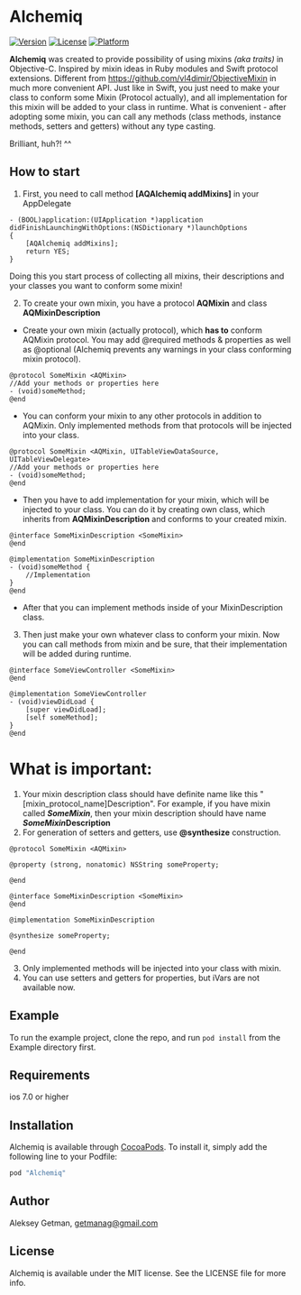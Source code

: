 # Alchemiq

[![Version](https://img.shields.io/cocoapods/v/Alchemiq.svg?style=flat)](http://cocoapods.org/pods/Alchemiq)
[![License](https://img.shields.io/cocoapods/l/Alchemiq.svg?style=flat)](http://cocoapods.org/pods/Alchemiq)
[![Platform](https://img.shields.io/cocoapods/p/Alchemiq.svg?style=flat)](http://cocoapods.org/pods/Alchemiq)

**Alchemiq** was created to provide possibility of using mixins *(aka traits)* in Objective-C. 
Inspired by mixin ideas in Ruby modules and Swift protocol extensions. 
Different from https://github.com/vl4dimir/ObjectiveMixin in much more convenient API. 
Just like in Swift, you just need to make your class to conform some Mixin (Protocol actually), and all implementation for this mixin will be added to your class in runtime. 
What is convenient - after adopting some mixin, you can call any methods (class methods, instance methods, setters and getters) without any type casting.

Brilliant, huh?! ^^

## How to start

1. First, you need to call method **[AQAlchemiq addMixins]** in your AppDelegate

```obj-c
- (BOOL)application:(UIApplication *)application didFinishLaunchingWithOptions:(NSDictionary *)launchOptions
{
    [AQAlchemiq addMixins];
    return YES;
}
```
Doing this you start process of collecting all mixins, their descriptions and your classes you want to conform some mixin!

2. To create your own mixin, you have a protocol **AQMixin** and class **AQMixinDescription**
+ Create your own mixin (actually protocol), which **has to** conform AQMixin protocol. You may add @required methods & properties as well as @optional (Alchemiq prevents any warnings in your class conforming mixin protocol).
```obj-c
@protocol SomeMixin <AQMixin>
//Add your methods or properties here
- (void)someMethod;
@end
```
+ You can conform your mixin to any other protocols in addition to AQMixin. Only implemented methods from that protocols will be injected into your class.
```obj-c
@protocol SomeMixin <AQMixin, UITableViewDataSource, UITableViewDelegate>
//Add your methods or properties here
- (void)someMethod;
@end
```
+ Then you have to add implementation for your mixin, which will be injected to your class. You can do it by creating own class, which inherits from **AQMixinDescription** and conforms to your created mixin.
```obj-c
@interface SomeMixinDescription <SomeMixin>
@end

@implementation SomeMixinDescription
- (void)someMethod {
    //Implementation
}
@end
```
+ After that you can implement methods inside of your MixinDescription class. 
3. Then just make your own whatever class to conform your mixin. Now you can call methods from mixin and be sure, that their implementation will be added during runtime.
```obj-c
@interface SomeViewController <SomeMixin>
@end

@implementation SomeViewController
- (void)viewDidLoad {
    [super viewDidLoad];
    [self someMethod];
}
@end
```
# What is important:
1. Your mixin description class should have definite name like this "[mixin_protocol_name]Description". 
For example, if you have mixin called ***SomeMixin***, then your mixin description should have name ***SomeMixin*Description**
2. For generation of setters and getters, use **@synthesize** construction.
```obj-c
@protocol SomeMixin <AQMixin>

@property (strong, nonatomic) NSString someProperty;

@end

@interface SomeMixinDescription <SomeMixin>
@end

@implementation SomeMixinDescription

@synthesize someProperty;

@end
```
3. Only implemented methods will be injected into your class with mixin.
4. You can use setters and getters for properties, but iVars are not available now.
## Example

To run the example project, clone the repo, and run `pod install` from the Example directory first.

## Requirements
ios 7.0 or higher

## Installation

Alchemiq is available through [CocoaPods](http://cocoapods.org). To install
it, simply add the following line to your Podfile:

```ruby
pod "Alchemiq"
```


## Author

Aleksey Getman, getmanag@gmail.com

## License

Alchemiq is available under the MIT license. See the LICENSE file for more info.
